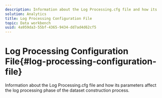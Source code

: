 ```yaml
---
description: Information about the Log Processing.cfg file and how its parameters affect the log processing phase of the dataset construction process.
solution: Analytics
title: Log Processing Configuration File
topic: Data workbench
uuid: 4a959da3-55bf-4365-9434-dd7ad4d62cf5
---
```


# Log Processing Configuration File{#log-processing-configuration-file}

Information about the Log Processing.cfg file and how its parameters affect the log processing phase of the dataset construction process.

